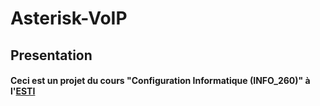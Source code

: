 # Asterisk-VoIP

## Presentation 

#### Ceci est un projet du cours "Configuration Informatique (INFO_260)" à l'[ESTI](esti.mg)
